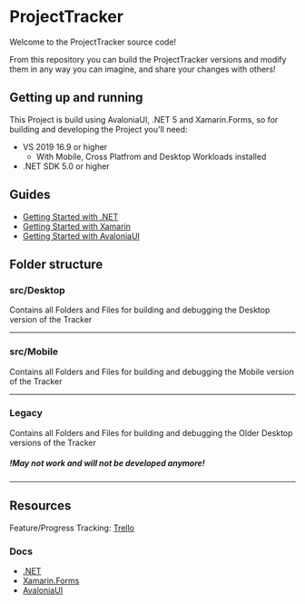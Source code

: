 ProjectTracker
=============

Welcome to the ProjectTracker source code!

From this repository you can build the ProjectTracker versions and modify them in any way you can imagine, and share your changes with others!

Getting up and running
----------------------
This Project is build using AvaloniaUI, .NET 5 and Xamarin.Forms, so for building and developing the Project you'll need:
* VS 2019 16.9 or higher
  * With Mobile, Cross Platfrom and Desktop Workloads installed
* .NET SDK 5.0 or higher

## Guides
- [Getting Started with .NET][dotnet-quickstart]
- [Getting Started with Xamarin][xamarin-quickstart]
- [Getting Started with AvaloniaUI][avaloniaui-quickstart]


[dotnet-quickstart]: https://dotnet.microsoft.com/learn/dotnet/hello-world-tutorial/intro
[xamarin-quickstart]: https://dotnet.microsoft.com/learn/xamarin/hello-world-tutorial/intro
[avaloniaui-quickstart]: https://docs.avaloniaui.net/docs/getting-started


## Folder structure
### src/Desktop
Contains all Folders and Files for building and debugging the Desktop version of the Tracker

-----
### src/Mobile
Contains all Folders and Files for building and debugging the Mobile version of the Tracker

-----
### Legacy

Contains all Folders and Files for building and debugging the Older Desktop versions of the Tracker 
##### !May not work and will not be developed anymore!

-----

## Resources
Feature/Progress Tracking: [Trello](https://trello.com/b/DEfts4IE/project-tracker-mobile)
### Docs
* [.NET](https://docs.microsoft.com/de-de/dotnet/)
* [Xamarin.Forms](https://docs.microsoft.com/de-de/xamarin/xamarin-forms/)
* [AvaloniaUI](https://docs.avaloniaui.net)

